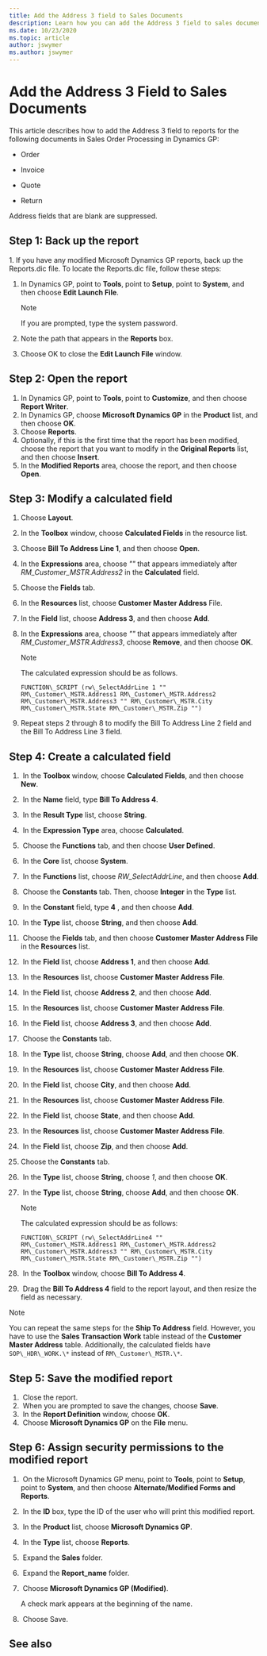 ```yaml
---
title: Add the Address 3 field to Sales Documents
description: Learn how you can add the Address 3 field to sales documents and also exclude blank addresses from the reports.
ms.date: 10/23/2020
ms.topic: article
author: jswymer
ms.author: jswymer
---
```


# Add the Address 3 Field to Sales Documents

This article describes how to add the Address 3 field to reports for the following documents in Sales Order Processing in Dynamics GP:

- Order

- Invoice

- Quote

- Return

Address fields that are blank are suppressed.

## Step 1: Back up the report

1. If you have any modified Microsoft Dynamics GP reports, back up the Reports.dic file. To locate the Reports.dic file, follow these steps:

  1. In Dynamics GP, point to **Tools**, point to **Setup**, point to **System**, and then choose **Edit Launch File**.

      > [!NOTE]
      > If you are prompted, type the system password.

  2. Note the path that appears in the **Reports** box.
  3. Choose OK to close the **Edit Launch File** window.

## Step 2: Open the report

1. In Dynamics GP, point to **Tools**, point to **Customize**, and then choose **Report Writer**.
2. In Dynamics GP, choose **Microsoft Dynamics GP** in the **Product** list, and then choose **OK**.
3. Choose **Reports**.
4. Optionally, if this is the first time that the report has been modified, choose the report that you want to modify in the **Original Reports** list, and then choose **Insert**.
5. In the **Modified Reports** area, choose the report, and then choose **Open**.

## Step 3: Modify a calculated field

1. Choose **Layout**.
2. In the **Toolbox** window, choose **Calculated Fields** in the resource list.
3. Choose **Bill To Address Line 1**, and then choose **Open**.
4. In the **Expressions** area, choose *""* that appears immediately after *RM\_Customer\_MSTR.Address2* in the **Calculated** field.
5. Choose the **Fields** tab.
6. In the **Resources** list, choose **Customer Master Address** File.
7. In the **Field** list, choose **Address 3**, and then choose **Add**.
8. In the **Expressions** area, choose *""* that appears immediately after *RM\_Customer\_MSTR.Address3*, choose **Remove**, and then choose **OK**.

    > [!NOTE]
    > The calculated expression should be as follows.
    >  
    > `FUNCTION\_SCRIPT (rw\_SelectAddrLine 1 "" RM\_Customer\_MSTR.Address1 RM\_Customer\_MSTR.Address2 RM\_Customer\_MSTR.Address3 "" RM\_Customer\_MSTR.City RM\_Customer\_MSTR.State RM\_Customer\_MSTR.Zip "")`

9. Repeat steps 2 through 8 to modify the Bill To Address Line 2 field and the Bill To Address Line 3 field.

## Step 4: Create a calculated field

1.  In the **Toolbox** window, choose **Calculated Fields**, and then choose **New**.
2.  In the **Name** field, type **Bill To Address 4**.
3.  In the **Result Type** list, choose **String**.
4.  In the **Expression Type** area, choose **Calculated**.
5.  Choose the **Functions** tab, and then choose **User Defined**.
6.  In the **Core** list, choose **System**.
7.  In the **Functions** list, choose *RW\_SelectAddrLine*, and then choose **Add**.
8.  Choose the **Constants** tab. Then, choose **Integer** in the **Type** list.
9.  In the **Constant** field, type **4** , and then choose **Add**.
10.  In the **Type** list, choose **String**, and then choose **Add**.
11.  Choose the **Fields** tab, and then choose **Customer Master Address File** in the
**Resources** list.
12.  In the **Field** list, choose **Address 1**, and then choose **Add**.
13.  In the **Resources** list, choose **Customer Master Address File**.
14.  In the **Field** list, choose **Address 2**, and then choose **Add**.
15.  In the **Resources** list, choose **Customer Master Address File**.
16.  In the **Field** list, choose **Address 3**, and then choose **Add**.
17.  Choose the **Constants** tab.
18.  In the **Type** list, choose **String**, choose **Add**, and then choose **OK**.
19.  In the **Resources** list, choose **Customer Master Address File**.
20.  In the **Field** list, choose **City**, and then choose **Add**.
21.  In the **Resources** list, choose **Customer Master Address File**.
22.  In the **Field** list, choose **State**, and then choose **Add**.
23.  In the **Resources** list, choose **Customer Master Address File**.
24.  In the **Field** list, choose **Zip**, and then choose **Add**.
25.  Choose the **Constants** tab.
26.  In the **Type** list, choose **String**, choose *1*, and then choose **OK**.
27.  In the **Type** list, choose **String**, choose **Add**, and then choose **OK**.

    > [!NOTE]
    > The calculated expression should be as follows:
    >
    > `FUNCTION\_SCRIPT (rw\_SelectAddrLine4 "" RM\_Customer\_MSTR.Address1 RM\_Customer\_MSTR.Address2 RM\_Customer\_MSTR.Address3 "" RM\_Customer\_MSTR.City RM\_Customer\_MSTR.State RM\_Customer\_MSTR.Zip "")`

28.  In the **Toolbox** window, choose **Bill To Address 4**.
29.  Drag the **Bill To Address 4** field to the report layout, and then resize the field as necessary.

> [!NOTE]
> You can repeat the same steps for the **Ship To Address** field. However, you have to use the **Sales Transaction Work** table instead of the **Customer Master Address** table. Additionally, the calculated fields have `SOP\_HDR\_WORK.\*` instead of `RM\_Customer\_MSTR.\*`.

## Step 5: Save the modified report

1.  Close the report.
2.  When you are prompted to save the changes, choose **Save**.
3.  In the **Report Definition** window, choose **OK**.
4.  Choose **Microsoft Dynamics GP** on the **File** menu.

## Step 6: Assign security permissions to the modified report

1.  On the Microsoft Dynamics GP menu, point to **Tools**, point to **Setup**, point to **System**, and then choose **Alternate/Modified Forms and Reports**.
2.  In the **ID** box, type the ID of the user who will print this modified report.
3.  In the **Product** list, choose **Microsoft Dynamics GP**.
4.  In the **Type** list, choose **Reports**.
5.  Expand the **Sales** folder.
6.  Expand the **Report\_name** folder.
7.  Choose **Microsoft Dynamics GP (Modified)**.

    A check mark appears at the beginning of the name.

8.  Choose Save.

## See also
